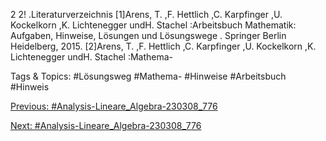 2 2!
.Literaturverzeichnis
[1]Arens, T. ,F. Hettlich ,C. Karpfinger ,U. Kockelkorn ,K. Lichtenegger undH. Stachel :Arbeitsbuch
Mathematik: Aufgaben, Hinweise, Lösungen und Lösungswege . Springer Berlin Heidelberg, 2015.
[2]Arens, T. ,F. Hettlich ,C. Karpfinger ,U. Kockelkorn ,K. Lichtenegger undH. Stachel :Mathema-

   Tags & Topics:
   #Lösungsweg
   #Mathema-
   #Hinweise
   #Arbeitsbuch
   #Hinweis

[Previous: #Analysis-Lineare_Algebra-230308_776](Analysis-Lineare_Algebra-230308_776.md)

[Next: #Analysis-Lineare_Algebra-230308_776](Analysis-Lineare_Algebra-230308_776.md)
